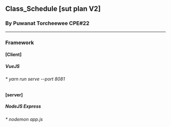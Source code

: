 ## Class_Schedule [sut plan V2]
### By Puwanat Torcheewee CPE#22
******
### Framework
#### [Client]
##### VueJS
###### * yarn run serve --port 8081
#### [server]
##### NodeJS Express
###### * nodemon app.js
